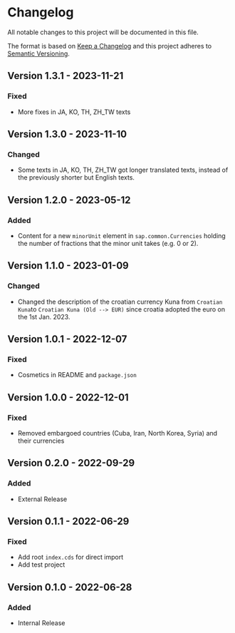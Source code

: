 # Changelog

All notable changes to this project will be documented in this file.

The format is based on [Keep a Changelog](http://keepachangelog.com/en/1.0.0/)
and this project adheres to [Semantic Versioning](http://semver.org/spec/v2.0.0.html).

<!-- New version information is automatically added after line 8 -->

## Version 1.3.1 - 2023-11-21

### Fixed

- More fixes in JA, KO, TH, ZH_TW texts

## Version 1.3.0 - 2023-11-10

### Changed

- Some texts in JA, KO, TH, ZH_TW got longer translated texts, instead of the previously shorter but English texts.

## Version 1.2.0 - 2023-05-12

### Added

- Content for a new `minorUnit` element in `sap.common.Currencies` holding the number of fractions that the minor unit takes (e.g. 0 or 2).

## Version 1.1.0 - 2023-01-09

### Changed

- Changed the description of the croatian currency Kuna from `Croatian Kuna`to `Croatian Kuna (Old --> EUR)` since croatia adopted the euro on the 1st Jan. 2023.

## Version 1.0.1 - 2022-12-07

### Fixed

- Cosmetics in README and `package.json`

## Version 1.0.0 - 2022-12-01

### Fixed

- Removed embargoed countries (Cuba, Iran, North Korea, Syria) and their currencies

## Version 0.2.0 - 2022-09-29

### Added

- External Release

## Version 0.1.1 - 2022-06-29

### Fixed

- Add root `index.cds` for direct import
- Add test project

## Version 0.1.0 - 2022-06-28

### Added

- Internal Release
